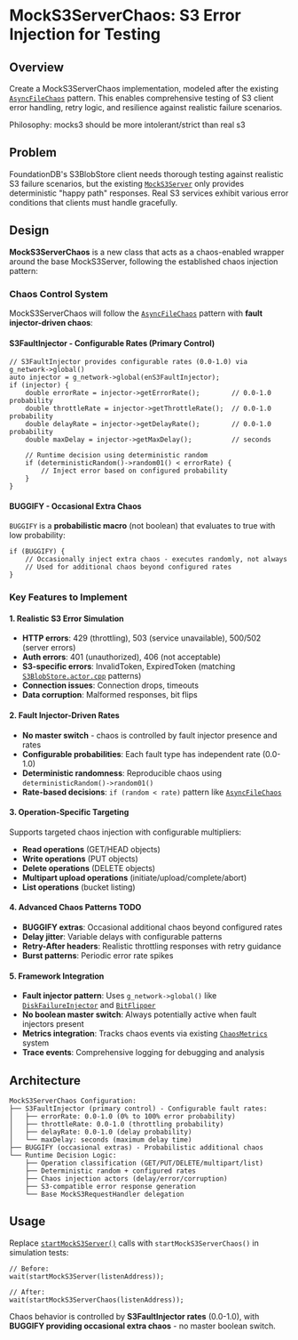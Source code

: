 # MockS3ServerChaos: S3 Error Injection for Testing

## Overview

Create a MockS3ServerChaos implementation, modeled after the existing [`AsyncFileChaos`](https://github.com/apple/foundationdb/tree/main/fdbrpc/include/fdbrpc/AsyncFileChaos.h#L32) pattern. This enables comprehensive testing of S3 client error handling, retry logic, and resilience against realistic failure scenarios.

Philosophy: mocks3 should be more intolerant/strict than real s3

## Problem

FoundationDB's S3BlobStore client needs thorough testing against realistic S3 failure scenarios, but the existing [`MockS3Server`](https://github.com/apple/foundationdb/tree/main/fdbserver/MockS3Server.actor.cpp#L43) only provides deterministic "happy path" responses. Real S3 services exhibit various error conditions that clients must handle gracefully.

## Design

**MockS3ServerChaos** is a new class that acts as a chaos-enabled wrapper around the base MockS3Server, following the established chaos injection pattern:

### Chaos Control System

MockS3ServerChaos will follow the [`AsyncFileChaos`](https://github.com/apple/foundationdb/tree/main/fdbrpc/include/fdbrpc/AsyncFileChaos.h#L54) pattern with **fault injector-driven chaos**:

#### **S3FaultInjector** - Configurable Rates (Primary Control)

```
// S3FaultInjector provides configurable rates (0.0-1.0) via g_network->global()
auto injector = g_network->global(enS3FaultInjector);
if (injector) {
    double errorRate = injector->getErrorRate();        // 0.0-1.0 probability
    double throttleRate = injector->getThrottleRate();  // 0.0-1.0 probability  
    double delayRate = injector->getDelayRate();        // 0.0-1.0 probability
    double maxDelay = injector->getMaxDelay();          // seconds
    
    // Runtime decision using deterministic random
    if (deterministicRandom()->random01() < errorRate) {
        // Inject error based on configured probability
    }
}
```

#### **BUGGIFY** - Occasional Extra Chaos

`BUGGIFY` is a **probabilistic macro** (not boolean) that evaluates to true with low probability:

```
if (BUGGIFY) {
    // Occasionally inject extra chaos - executes randomly, not always
    // Used for additional chaos beyond configured rates
}
```

### Key Features to Implement

#### 1. **Realistic S3 Error Simulation**

* **HTTP errors**: 429 (throttling), 503 (service unavailable), 500/502 (server errors)
* **Auth errors**: 401 (unauthorized), 406 (not acceptable) 
* **S3-specific errors**: InvalidToken, ExpiredToken (matching [`S3BlobStore.actor.cpp`](https://github.com/apple/foundationdb/tree/main/fdbclient/S3BlobStore.actor.cpp#L1241) patterns)
* **Connection issues**: Connection drops, timeouts
* **Data corruption**: Malformed responses, bit flips

#### 2. **Fault Injector-Driven Rates**

* **No master switch** - chaos is controlled by fault injector presence and rates
* **Configurable probabilities**: Each fault type has independent rate (0.0-1.0)
* **Deterministic randomness**: Reproducible chaos using `deterministicRandom()->random01()`
* **Rate-based decisions**: `if (random < rate)` pattern like [`AsyncFileChaos`](https://github.com/apple/foundationdb/tree/main/fdbrpc/include/fdbrpc/AsyncFileChaos.h#L96)

#### 3. **Operation-Specific Targeting**

Supports targeted chaos injection with configurable multipliers:

* **Read operations** (GET/HEAD objects)
* **Write operations** (PUT objects)
* **Delete operations** (DELETE objects)
* **Multipart upload operations** (initiate/upload/complete/abort)
* **List operations** (bucket listing)

#### 4. **Advanced Chaos Patterns** TODO

* **BUGGIFY extras**: Occasional additional chaos beyond configured rates
* **Delay jitter**: Variable delays with configurable patterns
* **Retry-After headers**: Realistic throttling responses with retry guidance
* **Burst patterns**: Periodic error rate spikes

#### 5. **Framework Integration** 

* **Fault injector pattern**: Uses `g_network->global()` like [`DiskFailureInjector`](https://github.com/apple/foundationdb/tree/main/fdbrpc/include/fdbrpc/AsyncFileChaos.h#L56) and [`BitFlipper`](https://github.com/apple/foundationdb/tree/main/fdbrpc/include/fdbrpc/AsyncFileChaos.h#L93)
* **No boolean master switch**: Always potentially active when fault injectors present
* **Metrics integration**: Tracks chaos events via existing [`ChaosMetrics`](https://github.com/apple/foundationdb/tree/main/fdbrpc/include/fdbrpc/AsyncFileChaos.h#L28) system
* **Trace events**: Comprehensive logging for debugging and analysis

## Architecture

```
MockS3ServerChaos Configuration:
├── S3FaultInjector (primary control) - Configurable fault rates:
│   ├── errorRate: 0.0-1.0 (0% to 100% error probability)
│   ├── throttleRate: 0.0-1.0 (throttling probability) 
│   ├── delayRate: 0.0-1.0 (delay probability)
│   └── maxDelay: seconds (maximum delay time)
├── BUGGIFY (occasional extras) - Probabilistic additional chaos
└── Runtime Decision Logic:
    ├── Operation classification (GET/PUT/DELETE/multipart/list)
    ├── Deterministic random + configured rates  
    ├── Chaos injection actors (delay/error/corruption)
    ├── S3-compatible error response generation 
    └── Base MockS3RequestHandler delegation
```

## Usage

Replace [`startMockS3Server()`](https://github.com/apple/foundationdb/tree/main/fdbserver/include/fdbserver/MockS3Server.h#L47) calls with `startMockS3ServerChaos()` in simulation tests:

```
// Before: 
wait(startMockS3Server(listenAddress));

// After:  
wait(startMockS3ServerChaos(listenAddress));
```

Chaos behavior is controlled by **S3FaultInjector rates** (0.0-1.0), with **BUGGIFY providing occasional extra chaos** - no master boolean switch.

